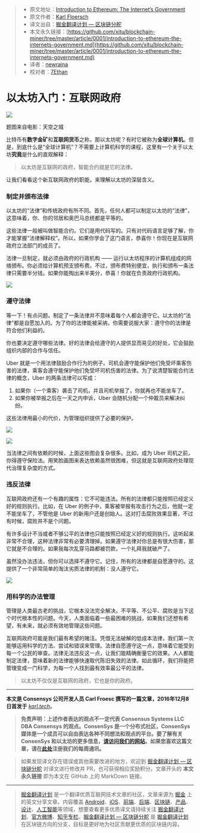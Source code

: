 > * 原文地址：[Introduction to Ethereum: The Internet’s Government](https://media.consensys.net/introduction-to-ethereum-the-internets-government-35bdd25f572a)
> * 原文作者：[Karl Floersch](https://media.consensys.net/@karl_dot_tech?source=post_header_lockup)
> * 译文出自：[掘金翻译计划 — 区块链分舵](https://github.com/xitu/blockchain-miner)
> * 本文永久链接：[https://github.com/xitu/blockchain-miner/tree/master/article/0001/introduction-to-ethereum-the-internets-government.md](https://github.com/xitu/blockchain-miner/tree/master/article/0001/introduction-to-ethereum-the-internets-government.md)
> * 译者：[newraina](https://github.com/newraina)
> * 校对者：[7Ethan](https://github.com/7Ethan)

# 以太坊入门：互联网政府

![](https://cdn-images-1.medium.com/max/2000/1*o3P21NH-DV6H81H37aaOgQ.jpeg)

题图来自电影：天空之城

比特币有**数字金矿**和**互联网货币**之称，那以太坊呢？有时它被称为**全球计算机**。但是，到底什么是“全球计算机”？不需要上计算机科学的课程，这里有一个关于以太坊**究竟**是什么的直观解释：

> 以太坊是互联网的政府，智能合约就是它的法律。

让我们看看这个新互联网政府的职能，来理解以太坊的深层含义。

### 制定并颁布法律

以太坊的“法律”和传统政府有所不同。首先，任何人都可以制定以太坊的“法律”，这意味着，你、你的邻居和奥巴马总统都是平等的。

这些法律一般被叫做智能合约。它们是用代码写的。只有对代码语言足够了解，你才能掌握“法律解释权”。所以，如果你学会了这门语言，恭喜你！你现在是互联网政府立法部门的成员了。

法律一旦制定，就必须由政府的行政机构 —— 运行以太坊程序的计算机组成的网络颁布。你必须给计算机预支颁布费。不过，颁布费特别便宜，执行和颁布一条法律只需要半分钱。如果你能掏出来半美分，恭喜！你就在负责政府行政机构。

![](https://cdn-images-1.medium.com/max/800/1*V0BTXtTyQZf9_L4a8Sduwg.png)

### 遵守法律

等一下！有点问题。制定了一条法律并不意味着每个人都会遵守它。以太坊的“法律”都是自愿加入的。为了你的法律能被采纳，你需要说服大家：遵守你的法律是符合他们利益的。

你也要决定遵守哪些法律。好的法律会给遵守的人提供显而易见的好处，它会鼓励组织内部的合作与信任。

Uber 就是一个用法律鼓励合作行为的例子。司机会遵守能保护他们免受坏乘客伤害的法律，乘客会遵守能保护他们免受坏司机伤害的法律。为了说清楚智能合约法律的概念，Uber 的两条法律可以写成：

1.  如果你（一个乘客）袭击了司机，并且司机举报了，你就再也不能坐车了。
2.  如果你被举报之后在一天之内申诉，Uber 会随机分配一个仲裁员来解决纠纷。

这些法律用最小的代价，为管理组织提供了必要的保护。

![](https://cdn-images-1.medium.com/max/800/1*XJdBEHkxgM4QdFvIrFj4Rw.png)

![](https://cdn-images-1.medium.com/max/800/1*8vkzfPhWEk1J6ZBtf1NY3A.png)

当法律之间有依赖的时候，上面这些图会复杂很多。比如，成为 Uber 司机之前，你得遵守保险法。用笑脸画图来表达依赖虽然很困难，但这就是互联网政府处理现代治理复杂度的方式。

### 违反法律

互联网政府还有一个有趣的属性：它不可能违法。所有的法律都只能按照已经定义好的规则执行。比如，在 Uber 的例子中，乘客被举报有攻击行为之后，他就一定不能坐车了，不管他是 Uber 的新用户还是创始人。这对打击腐败效果显著，不过有时候，腐败并不是个问题。

有许多设计不当或者不够公平的法律也只能按照已经定义好的规则执行。这听起来非常不合理，这种法律非常有必要清理掉。如果遵守法律对你总是有很大伤害，那它就是不合理的。如果我每次乱穿马路都被罚款，一个礼拜我就破产了。

虽然没办法违法，但你可以选择不遵守它。记住，所有的法律都是自愿遵守的。这提供了一个非常简单的淘汰劣质法律的机制：没人遵守它。

![](https://cdn-images-1.medium.com/max/800/1*_jJd199zZi3n0oU6jHl7Lw.png)

### 用科学的办法管理

管理是人类最古老的挑战，它根本没法完全解决。不平等、不公平、腐败是当下这个时代根本性的问题。今天，人类面临着一些最困难的挑战，如果我们还想有希望，有未来，就必须有效地管理这些问题。

互联网政府可能是我们最有希望的赌注。凭借无法破解的低成本法律，我们第一次能够运用科学的方法、尝试和错误来管理。法律自愿遵守这一点，意味着它能受到每一个公民的审查。法律无法违反这一点，让我们能精确衡量它的效果。人人都能制定法律，意味着新的法律能够快速取代陈旧失效的法律。如此循环，我们将能把管理变成一门科学，为每一个人找到最有效率最公平的法律。

> 以太坊不仅仅是互联网的政府，它也是你的政府。

* * *

**本文是 Consensys 公司开发人员 Carl Froesc 撰写的一篇文章，2016年12月8日首发于** [_karl.tech_](https://karl.tech/intro-to-ethereum/)。

> **免责声明：上述作者表达的观点不一定代表 Consensus Systems LLC DBA Consensys 的观点。ConsenSys 是一个分布式社区，ConsenSys 媒体是一个成员可以自由表达各种不同想法和观点的平台。要了解有关 ConsenSys 和以太坊的更多信息，[请访问我们的网站](https://consensys.net/)。如果您喜欢这篇文章，请在[此处](http://consensys.us11.list-manage.com/subscribe?u=947c9b18fc27e0b00fc2ad055&id=257df01285)注册我们的每周通讯。**

> 如果发现译文存在错误或其他需要改进的地方，欢迎到 [掘金翻译计划 — 区块链分舵](https://github.com/xitu/blockchain-miner) 对译文进行修改并 PR，也可获得相应奖励积分。文章开头的 **本文永久链接** 即为本文在 GitHub 上的 MarkDown 链接。


---

> [掘金翻译计划](https://github.com/xitu/gold-miner) 是一个翻译优质互联网技术文章的社区，文章来源为 [掘金](https://juejin.im) 上的英文分享文章。内容覆盖 [Android](https://github.com/xitu/gold-miner#android)、[iOS](https://github.com/xitu/gold-miner#ios)、[前端](https://github.com/xitu/gold-miner#前端)、[后端](https://github.com/xitu/gold-miner#后端)、[区块链](https://github.com/xitu/gold-miner#区块链)、[产品](https://github.com/xitu/gold-miner#产品)、[设计](https://github.com/xitu/gold-miner#设计)、[人工智能](https://github.com/xitu/gold-miner#人工智能)等领域，想要查看更多优质译文请持续关注 [掘金翻译计划](https://github.com/xitu/gold-miner)、[官方微博](http://weibo.com/juejinfanyi)、[知乎专栏](https://zhuanlan.zhihu.com/juejinfanyi)。[掘金翻译计划 — 区块链分舵](https://github.com/xitu/blockchain-miner) 是 [掘金翻译计划](https://github.com/xitu/gold-miner) 在区块链方向的分支，目标是更好地为社区贡献更优质的区块链内容。
